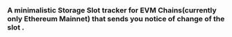 ###  A minimalistic Storage Slot tracker for EVM Chains(currently only Ethereum Mainnet) that sends you notice of change of the slot .

